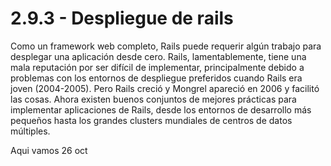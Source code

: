 # 2.9.3 - Despliegue de rails

Como un framework web completo, Rails puede requerir algún trabajo para desplegar una aplicación desde cero. Rails, lamentablemente, tiene una mala reputación por ser difícil de implementar, principalmente debido a problemas con los entornos de despliegue preferidos cuando Rails era joven \(2004-2005\). Pero Rails creció y Mongrel apareció en 2006 y facilitó las cosas. Ahora existen buenos conjuntos de mejores prácticas para implementar aplicaciones de Rails, desde los entornos de desarrollo más pequeños hasta los grandes clusters mundiales de centros de datos múltiples.



Aqui vamos 26 oct

